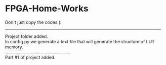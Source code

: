 # FPGA-Home-Works
Don't just copy the codes (:
_________________________________
Project folder added.<br />
In config.py we generate a text file that will generate the structure of LUT memory. <br />
_________________________________ <br />
Part #1 of project added.
